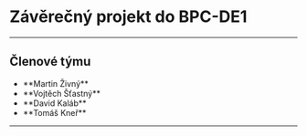 # Závěrečný projekt do BPC-DE1

<hr>

## Členové týmu
<ul>
  <li>**Martin Živný**</li>
  <li>**Vojtěch Šťastný**</li>
  <li>**David Kaláb**</li>
  <li>**Tomáš Kneř**</li>
  </ul>
  
<hr>


